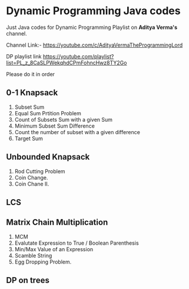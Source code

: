 # Dynamic Programming Java codes
Just Java codes for Dynamic Programming Playlist on **Aditya Verma's** channel.
 
Channel Link:- https://youtube.com/c/AdityaVermaTheProgrammingLord 

DP playlist link https://youtube.com/playlist?list=PL_z_8CaSLPWekqhdCPmFohncHwz8TY2Go
 
Please do it in order 
## 0-1 Knapsack 
1. Subset Sum 
2. Equal Sum Prtition Problem 
3. Count of Subsets Sum with a given Sum
4. Minimum Subset Sum Difference 
5. Count the number of subset with a given difference 
6. Target Sum
## Unbounded Knapsack 
1. Rod Cutting Problem
2. Coin Change.
3. Coin Chane II.
##  LCS 
## Matrix Chain Multiplication
1. MCM
2. Evalutate Expression to True / Boolean Parenthesis
3. Min/Max Value of an Expression
4. Scamble String
5. Egg Dropping Problem.
## DP on trees


 
